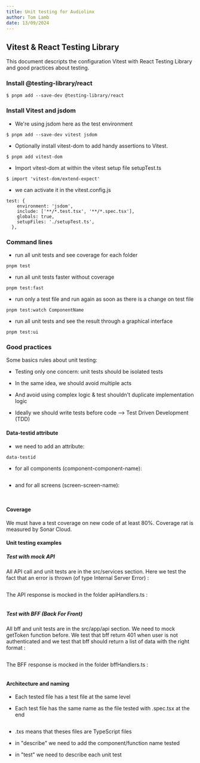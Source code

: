 ```yaml
---
title: Unit testing for Audiolinx
author: Tom Lamb
date: 13/09/2024
---
```


## Vitest & React Testing Library
This document descripts the configuration Vitest with React Testing Library and good practices about testing. 

### Install @testing-library/react
```
$ pnpm add --save-dev @testing-library/react
```


### Install Vitest and jsdom 
- We're using jsdom here as the test environment
```
$ pnpm add --save-dev vitest jsdom
```

- Optionally install vitest-dom to add handy assertions to Vitest. 
```
$ pnpm add vitest-dom
```

- Import vitest-dom at within the vitest setup file setupTest.ts

```
$ import 'vitest-dom/extend-expect'
```

- we can activate it in the vitest.config.js
```
test: {
    environment: 'jsdom',
    include: ['**/*.test.tsx', '**/*.spec.tsx'],
    globals: true,
    setupFiles: './setupTest.ts',
  },
```
### Command lines

- run all unit tests and see coverage for each folder

```
pnpm test
```

- run all unit tests faster without coverage

```
pnpm test:fast
```

- run only a test file and run again as soon as there is a change on test file

```
pnpm test:watch ComponentName
```

- run all unit tests and see the result through a graphical interface

```
pnpm test:ui
```

### Good practices

Some basics rules about unit testing: 

- Testing only one concern: unit tests should be isolated tests

- In the same idea, we should avoid multiple acts

- And avoid using complex logic & test shouldn't duplicate implementation logic

- Ideally we should write tests before code  --> Test Driven Development (TDD)


#### Data-testid attribute

- we need to add an attribute:

```
data-testid
```

- for all components (component-component-name):

```typescript

```
- and for all screens (screen-screen-name):

```Typescript
  
  ```
#### Coverage

We must have a test coverage on new code of at least 80%. Coverage rat is measured by Sonar Cloud. 

#### Unit testing examples

##### Test with mock API

All API call and unit tests are in the src/services section. 
Here we test the fact that an error is thrown (of type Internal Server Error) :

```typescript

  ```

The API response is mocked in the folder apiHandlers.ts :
```typescript

```


##### Test with BFF (Back For Front)

All bff and unit tests are in the src/app/api section. We need to mock getToken function before. We test that bff return 401 when user is not authenticated and we test that bff should return a list of data with the right format : 

```typescript

```

The BFF response is mocked in the folder bffHandlers.ts :

```typescript

```

#### Architecture and naming

- Each tested file has a test file at the same level

- Each test file has the same name as the file tested with .spec.tsx at the end

```typescript

```

- .txs means that theses files are TypeScript files 

- in "describe" we need to add the component/function name tested

- in "test" we need to describe each unit test

```typescript

```